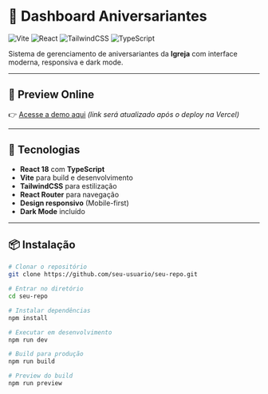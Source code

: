# 🎂 Dashboard Aniversariantes

![Vite](https://img.shields.io/badge/vite-646CFF?style=for-the-badge&logo=vite&logoColor=white)
![React](https://img.shields.io/badge/react-20232A?style=for-the-badge&logo=react&logoColor=61DAFB)
![TailwindCSS](https://img.shields.io/badge/tailwindcss-38B2AC?style=for-the-badge&logo=tailwind-css&logoColor=white)
![TypeScript](https://img.shields.io/badge/typescript-3178C6?style=for-the-badge&logo=typescript&logoColor=white)

Sistema de gerenciamento de aniversariantes da **Igreja** com interface moderna, responsiva e dark mode.

---

## 🔗 Preview Online
👉 [Acesse a demo aqui](https://niver.alfabiz.com.br) *(link será atualizado após o deploy na Vercel)*

---

## 🚀 Tecnologias

- **React 18** com **TypeScript**
- **Vite** para build e desenvolvimento
- **TailwindCSS** para estilização
- **React Router** para navegação
- **Design responsivo** (Mobile-first)
- **Dark Mode** incluído

---

## 📦 Instalação

```bash
# Clonar o repositório
git clone https://github.com/seu-usuario/seu-repo.git

# Entrar no diretório
cd seu-repo

# Instalar dependências
npm install

# Executar em desenvolvimento
npm run dev

# Build para produção
npm run build

# Preview do build
npm run preview
